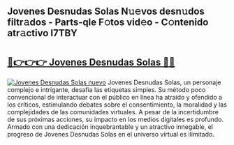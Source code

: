 ## Jovenes Desnudas Solas N𝚞𝚎vos desn𝚞dos filtr𝚊dos - Parts-qle F𝚘tos vid𝚎o - C𝚘ntenido atr𝚊ctivo I7TBY

# <h2><a href="http://mb3kxn.tromn.icu/?c=Jovenes+Desnudas+Solas">🔗👉👉👉 Jovenes Desnudas Solas 🔗🔗</a></h2>

[![Jovenes Desnudas Solas nuevo](https://i.imgur.com/pEAQMta.gif)](http://mb3kxn.tromn.icu/?c=Jovenes+Desnudas+Solas)
Jovenes Desnudas Solas, un personaje complejo e intrigante, desafía las etiquetas simples. Su método poco convencional de interactuar con el público en línea ha atraído y ofendido a los críticos, estimulando debates sobre el consentimiento, la moralidad y las complejidades de las comunidades virtuales. A pesar de la incertidumbre de sus próximas acciones, su impacto en los medios digitales es profundo. Armado con una dedicación inquebrantable y un atractivo innegable, el progreso de Jovenes Desnudas Solas en el universo virtual es ilimitado.
